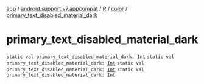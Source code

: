 [app](../../../index.md) / [android.support.v7.appcompat](../../index.md) / [R](../index.md) / [color](index.md) / [primary_text_disabled_material_dark](.)

# primary_text_disabled_material_dark

`static val primary_text_disabled_material_dark: `[`Int`](https://kotlinlang.org/api/latest/jvm/stdlib/kotlin/-int/index.html)
`static val primary_text_disabled_material_dark: `[`Int`](https://kotlinlang.org/api/latest/jvm/stdlib/kotlin/-int/index.html)
`static val primary_text_disabled_material_dark: `[`Int`](https://kotlinlang.org/api/latest/jvm/stdlib/kotlin/-int/index.html)
`static val primary_text_disabled_material_dark: `[`Int`](https://kotlinlang.org/api/latest/jvm/stdlib/kotlin/-int/index.html)
